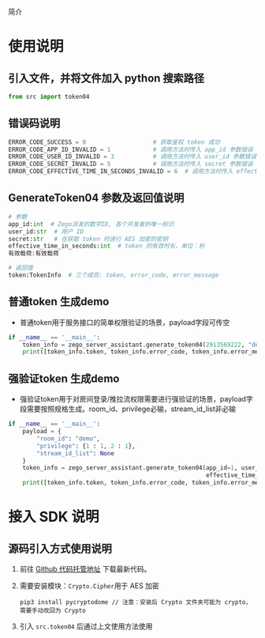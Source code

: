 简介

# 使用说明

## 引入文件，并将文件加入 python 搜索路径

```python
from src import token04
```

## 错误码说明

```python
ERROR_CODE_SUCCESS = 0                   # 获取鉴权 token 成功
ERROR_CODE_APP_ID_INVALID = 1            # 调用方法时传入 app_id 参数错误
ERROR_CODE_USER_ID_INVALID = 3           # 调用方法时传入 user_id 参数错误
ERROR_CODE_SECRET_INVALID = 5            # 调用方法时传入 secret 参数错误
ERROR_CODE_EFFECTIVE_TIME_IN_SECONDS_INVALID = 6  # 调用方法时传入 effective_time_in_seconds 参数错误
```

## GenerateToken04 参数及返回值说明

```python
# 参数
app_id:int  # Zego派发的数字ID, 各个开发者的唯一标识
user_id:str  # 用户 ID
secret:str   # 在获取 token 时进行 AES 加密的密钥
effective_time_in_seconds:int  # token 的有效时长，单位：秒
有效载荷:有效载荷

# 返回值
token:TokenInfo  # 三个成员: token, error_code, error_message 
```

## 普通token 生成demo
- 普通token用于服务接口的简单权限验证的场景，payload字段可传空

```python
if __name__ == '__main__':
    token_info = zego_server_assistant.generate_token04(2913569222, "demo", "b0d996aecc46ad51600ea853bb378c18", 3600, "")
    print([token_info.token, token_info.error_code, token_info.error_message])
```

## 强验证token 生成demo
- 强验证token用于对房间登录/推拉流权限需要进行强验证的场景，payload字段需要按照规格生成。room_id、privilege必输，stream_id_list非必输

```python
if __name__ == '__main__':
    payload = {
        "room_id": "demo",
        "privilege": {1 : 1, 2 : 1},
        "stream_id_list": None
    }
    token_info = zego_server_assistant.generate_token04(app_id=1, user_id="demo", secret="fa94dd0f974cf2e293728a526b028271",
                                                        effective_time_in_seconds=3600, payload=json.dumps(payload))
    print([token_info.token, token_info.error_code, token_info.error_message])
```

# 接入 SDK 说明

## 源码引入方式使用说明

1. 前往 [Github 代码托管地址](https://github.com/zegoim/zego_server_assistant) 下载最新代码。
2. 需要安装模块：`Crypto.Cipher`用于 AES 加密

   ```shell
   pip3 install pycryptodome // 注意：安装后 Crypto 文件夹可能为 crypto，需要手动改回为 Crypto

   ```
3. 引入 `src.token04` 后通过上文使用方法使用
